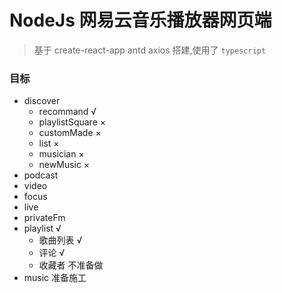 # NodeJs 网易云音乐播放器网页端

> 基于 create-react-app antd axios 搭建,使用了 `typescript`

### 目标

- discover
  - recommand √
  - playlistSquare ×
  - customMade ×
  - list ×
  - musician ×
  - newMusic ×
- podcast
- video
- focus
- live
- privateFm
- playlist √
  - 歌曲列表 √
  - 评论 √
  - 收藏者 不准备做
- music 准备施工
